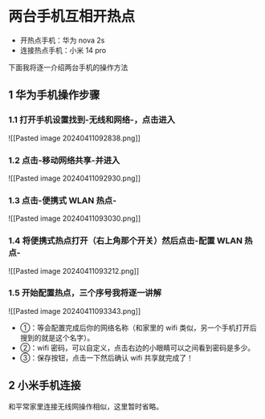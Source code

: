 # 两台手机互相开热点

- 开热点手机：华为 nova 2s
- 连接热点手机：小米 14 pro

下面我将逐一介绍两台手机的操作方法

## 1 华为手机操作步骤

### 1.1 打开手机设置找到-无线和网络-，点击进入

![[Pasted image 20240411092838.png]]

### 1.2 点击-移动网络共享-并进入

![[Pasted image 20240411092930.png]]

### 1.3 点击-便携式 WLAN 热点-

![[Pasted image 20240411093030.png]]

### 1.4 将便携式热点打开（右上角那个开关）然后点击-配置 WLAN 热点-

![[Pasted image 20240411093212.png]]

### 1.5 开始配置热点，三个序号我将逐一讲解

![[Pasted image 20240411093343.png]]

- ①：等会配置完成后你的网络名称（和家里的 wifi 类似，另一个手机打开后搜到的就是这个名字）。
- ②：wifi 密码，可以自定义，点击右边的小眼睛可以之间看到密码是多少。
- ③：保存按钮，点击一下然后确认 wifi 共享就完成了！

## 2 小米手机连接

和平常家里连接无线网操作相似，这里暂时省略。